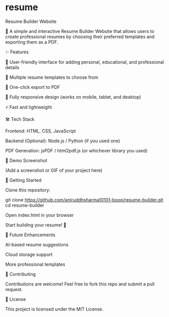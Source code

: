 # resume

Resume Builder Website

🚀 A simple and interactive Resume Builder Website that allows users to create professional resumes by choosing their preferred templates and exporting them as a PDF.

✨ Features

📝 User-friendly interface for adding personal, educational, and professional details

🎨 Multiple resume templates to choose from

📄 One-click export to PDF

📱 Fully responsive design (works on mobile, tablet, and desktop)

⚡ Fast and lightweight

🛠️ Tech Stack

Frontend: HTML, CSS, JavaScript

Backend (Optional): Node.js / Python (if you used one)

PDF Generation: jsPDF / html2pdf.js (or whichever library you used)

📸 Demo Screenshot

(Add a screenshot or GIF of your project here)

🚀 Getting Started

Clone this repository:

git clone https://github.com/aniruddhsharma10101-boop/resume-builder.git
cd resume-builder


Open index.html in your browser

Start building your resume! 🎉

📌 Future Enhancements

AI-based resume suggestions

Cloud storage support

More professional templates

🤝 Contributing

Contributions are welcome! Feel free to fork this repo and submit a pull request.

📜 License

This project is licensed under the MIT License.
